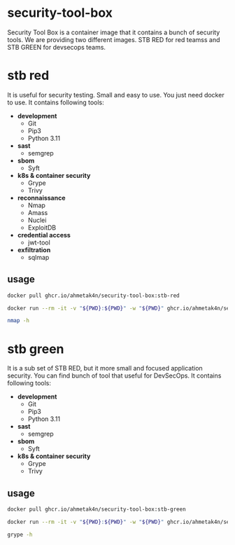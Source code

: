 # security-tool-box

Security Tool Box is a container image that it contains a bunch of security tools. We are providing two different images.
STB RED for red teamss and STB GREEN for devsecops teams.
# stb red 
It is useful for security testing. Small and easy to use. You just need docker to use. It contains following tools:
- **development**
  - Git
  - Pip3
  - Python 3.11
- **sast**
  - semgrep
- **sbom**
  - Syft
- **k8s & container security**
  - Grype
  - Trivy
- **reconnaissance**
  - Nmap
  - Amass
  - Nuclei
  - ExploitDB
- **credential access**
  - jwt-tool
- **exfiltration**
  - sqlmap 

## usage
```bash
docker pull ghcr.io/ahmetak4n/security-tool-box:stb-red
```
```bash
docker run --rm -it -v "${PWD}:${PWD}" -w "${PWD}" ghcr.io/ahmetak4n/security-tool-box:stb-red /bin/bash
```
```bash
nmap -h
```

# stb green 
It is a sub set of STB RED, but it more small and focused application security. You can find bunch of tool that useful for DevSecOps. It contains following tools:
- **development**
  - Git
  - Pip3
  - Python 3.11
- **sast**
  - semgrep
- **sbom**
  - Syft
- **k8s & container security**
  - Grype
  - Trivy

## usage
```bash
docker pull ghcr.io/ahmetak4n/security-tool-box:stb-green
```
```bash
docker run --rm -it -v "${PWD}:${PWD}" -w "${PWD}" ghcr.io/ahmetak4n/security-tool-box:stb-green /bin/bash
```
```bash
grype -h
```
